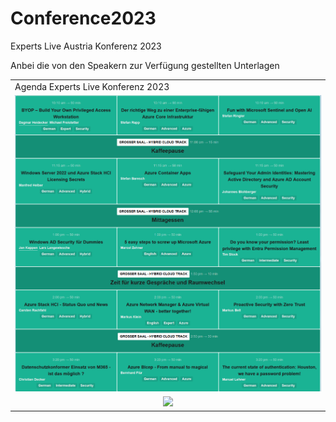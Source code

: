 # Conference2023
Experts Live Austria Konferenz 2023

Anbei die von den Speakern zur Verfügung gestellten Unterlagen


<table border="0">
  <tr>
    <td colspan="3">Agenda Experts Live Konferenz 2023</td>
  </tr>
  <tr>
    <td align="center" width="auto"><img src ="ELATAgenda2023.png" /></td>
  </tr>
  <tr>
    <td align="center" width="auto"><img src ="Attendees2023.jpg" /></td>
  </tr>
  
</table>
